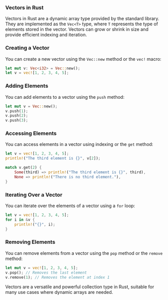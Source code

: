 ### Vectors in Rust

Vectors in Rust are a dynamic array type provided by the standard library. They are implemented as the `Vec<T>` type, where `T` represents the type of elements stored in the vector. Vectors can grow or shrink in size and provide efficient indexing and iteration.

### Creating a Vector

You can create a new vector using the `Vec::new` method or the `vec!` macro:

```rust
let mut v: Vec<i32> = Vec::new();
let v = vec![1, 2, 3, 4, 5];
```

### Adding Elements

You can add elements to a vector using the `push` method:

```rust
let mut v = Vec::new();
v.push(1);
v.push(2);
v.push(3);
```

### Accessing Elements

You can access elements in a vector using indexing or the `get` method:

```rust
let v = vec![1, 2, 3, 4, 5];
println!("The third element is {}", v[2]);

match v.get(2) {
    Some(third) => println!("The third element is {}", third),
    None => println!("There is no third element."),
}
```

### Iterating Over a Vector

You can iterate over the elements of a vector using a `for` loop:

```rust
let v = vec![1, 2, 3, 4, 5];
for i in &v {
    println!("{}", i);
}
```

### Removing Elements

You can remove elements from a vector using the `pop` method or the `remove` method:

```rust
let mut v = vec![1, 2, 3, 4, 5];
v.pop(); // Removes the last element
v.remove(1); // Removes the element at index 1
```

Vectors are a versatile and powerful collection type in Rust, suitable for many use cases where dynamic arrays are needed.